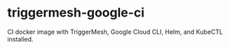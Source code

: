 # triggermesh-google-ci
CI docker image with TriggerMesh, Google Cloud CLI, Helm, and KubeCTL installed.
